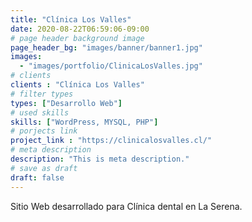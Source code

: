 ```yaml
---
title: "Clínica Los Valles"
date: 2020-08-22T06:59:06-09:00
# page header background image
page_header_bg: "images/banner/banner1.jpg"
images: 
  - "images/portfolio/ClinicaLosValles.jpg"
# clients
clients : "Clínica Los Valles"
# filter types
types: ["Desarrollo Web"]
# used skills
skills: ["WordPress, MYSQL, PHP"]
# porjects link
project_link : "https://clinicalosvalles.cl/"
# meta description
description: "This is meta description."
# save as draft
draft: false
---
```

Sitio Web desarrollado para Clínica dental en La Serena.